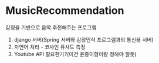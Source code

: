 # MusicRecommendation
감정을 기반으로 음악 추천해주는 프로그램

1. django 서버(Spring 서버와 감정인식 프로그램과의 통신용 서버)
2. 자연어 처리 - 코사인 유사도 측정
3. Youtube API 필요한가?(이건 윤종이형이랑 정해야 할듯)